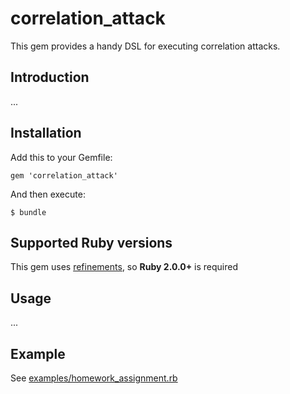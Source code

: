 # correlation_attack

This gem provides a handy DSL for executing correlation attacks.

## Introduction

...

## Installation

Add this to your Gemfile:

    gem 'correlation_attack'

And then execute:

    $ bundle

## Supported Ruby versions

This gem uses [refinements](http://www.ruby-doc.org/core-2.1.0/doc/syntax/refinements_rdoc.html),
so **Ruby 2.0.0+** is required

## Usage

...

## Example

See [examples/homework_assignment.rb](examples/homework_assignment.rb)
